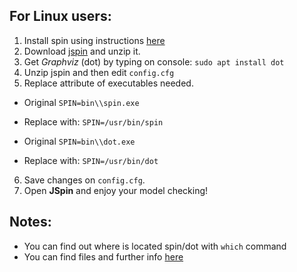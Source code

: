 ## For Linux users:
1) Install spin using instructions [here](https://digitalpadm.com/how-to-install-spin-model-checker-on-linux-ubuntu-16-04)
2) Download [jspin](http://spinroot.com/spin/Src/index.html) and unzip it.
3) Get *Graphviz* (dot) by typing on console: ```sudo apt install dot```
4) Unzip jspin and then edit ```config.cfg```
5) Replace attribute of executables needed.
* Original
```SPIN=bin\\spin.exe```
* Replace with:
```SPIN=/usr/bin/spin```

* Original
```SPIN=bin\\dot.exe```
* Replace with:
```SPIN=/usr/bin/dot```
6) Save changes on  ```config.cfg```.
7) Open **JSpin** and enjoy your model checking!
## Notes: 
* You can find out where is located spin/dot with ```which``` command 
* You can find files and further info [here](http://spinroot.com/spin/Man/README.html#S1a)
